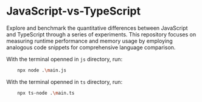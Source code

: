 # JavaScript-vs-TypeScript

Explore and benchmark the quantitative differences between JavaScript and TypeScript through a series of experiments. This repository focuses on measuring runtime performance and memory usage by employing analogous code snippets for comprehensive language comparison.

With the terminal openned in `js` directory, run:
```bash
    npx node .\main.js
```

With the terminal openned in `ts` directory, run:
```bash
    npx ts-node .\main.ts
```